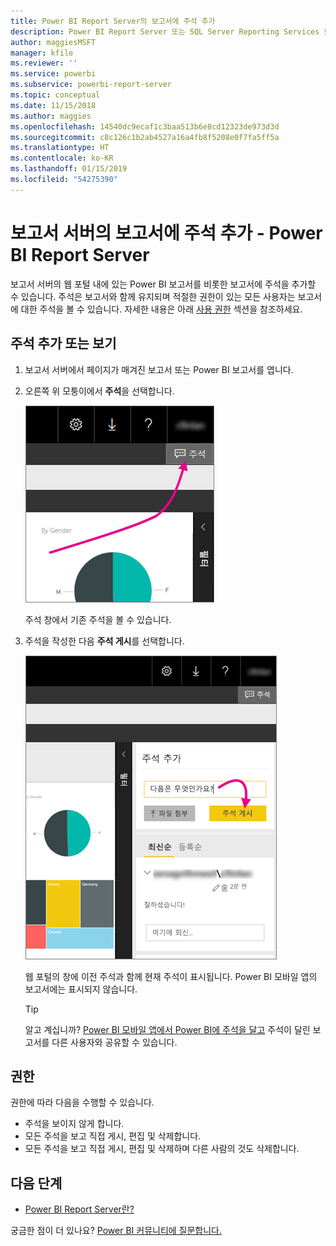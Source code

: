 ```yaml
---
title: Power BI Report Server의 보고서에 주석 추가
description: Power BI Report Server 또는 SQL Server Reporting Services 보고서 서버에서 페이지가 매겨진 보고서 또는 Power BI에 주석을 추가하는 방법을 알아봅니다.
author: maggiesMSFT
manager: kfile
ms.reviewer: ''
ms.service: powerbi
ms.subservice: powerbi-report-server
ms.topic: conceptual
ms.date: 11/15/2018
ms.author: maggies
ms.openlocfilehash: 14540dc9ecaf1c3baa513b6e8cd12323de973d3d
ms.sourcegitcommit: c8c126c1b2ab4527a16a4fb8f5208e0f7fa5ff5a
ms.translationtype: HT
ms.contentlocale: ko-KR
ms.lasthandoff: 01/15/2019
ms.locfileid: "54275390"
---
```

# <a name="add-comments-to-a-report-in-a-report-server---power-bi-report-server"></a>보고서 서버의 보고서에 주석 추가 - Power BI Report Server
보고서 서버의 웹 포털 내에 있는 Power BI 보고서를 비롯한 보고서에 주석을 추가할 수 있습니다. 주석은 보고서와 함께 유지되며 적절한 권한이 있는 모든 사용자는 보고서에 대한 주석을 볼 수 있습니다. 자세한 내용은 아래 [사용 권한](#permissions) 섹션을 참조하세요.

## <a name="add-or-view-comments"></a>주석 추가 또는 보기
1. 보고서 서버에서 페이지가 매겨진 보고서 또는 Power BI 보고서를 엽니다.
2. 오른쪽 위 모퉁이에서 **주석**을 선택합니다.
   
    ![주석 선택](media/add-comments/report-server-web-portal-comments-button.png)
   
    주석 창에서 기존 주석을 볼 수 있습니다.
3. 주석을 작성한 다음 **주석 게시**를 선택합니다.
   
    ![주석 게시](media/add-comments/report-server-web-portal-comments-pane.png)
   
    웹 포털의 창에 이전 주석과 함께 현재 주석이 표시됩니다. Power BI 모바일 앱의 보고서에는 표시되지 않습니다.
   
   > [!TIP]
   > 알고 계십니까? [Power BI 모바일 앱에서 Power BI에 주석을 달고](../consumer/mobile/mobile-annotate-and-share-a-tile-from-the-mobile-apps.md) 주석이 달린 보고서를 다른 사용자와 공유할 수 있습니다.
   > 
   > 

## <a name="permissions"></a>권한
권한에 따라 다음을 수행할 수 있습니다.

* 주석을 보이지 않게 합니다.
* 모든 주석을 보고 직접 게시, 편집 및 삭제합니다.
* 모든 주석을 보고 직접 게시, 편집 및 삭제하며 다른 사람의 것도 삭제합니다.

## <a name="next-steps"></a>다음 단계
* [Power BI Report Server란?](get-started.md)  

궁금한 점이 더 있나요? [Power BI 커뮤니티에 질문합니다.](https://community.powerbi.com/)

